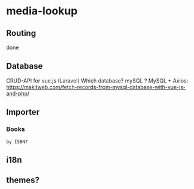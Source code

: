 # media-lookup

## Routing
done

## Database
CRUD-API for vue.js (Laravel)
Which database? mySQL ?
MySQL + Axios: https://makitweb.com/fetch-records-from-mysql-database-with-vue-js-and-php/
## Importer
### Books
``` by ISBN? ```
## i18n

## themes?
